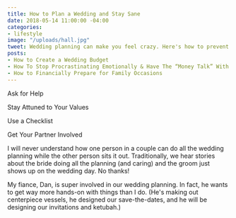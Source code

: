```yaml
---
title: How to Plan a Wedding and Stay Sane
date: 2018-05-14 11:00:00 -04:00
categories:
- lifestyle
image: "/uploads/hall.jpg"
tweet: Wedding planning can make you feel crazy. Here's how to prevent that from happening.
posts:
- How to Create a Wedding Budget
- How To Stop Procrastinating Emotionally & Have The “Money Talk” With Your S.O.
- How to Financially Prepare for Family Occasions
---
```


Ask for Help

Stay Attuned to Your Values

Use a Checklist

Get Your Partner Involved

I will never understand how one person in a couple can do all the wedding planning while the other person sits it out. Traditionally, we hear stories about the bride doing all the planning (and caring) and the groom just shows up on the wedding day. No thanks! 

My fiance, Dan, is super involved in our wedding planning. In fact, he wants to get way more hands-on with things than I do. (He's making out centerpiece vessels, he designed our save-the-dates, and he will be designing our invitations and ketubah.) 